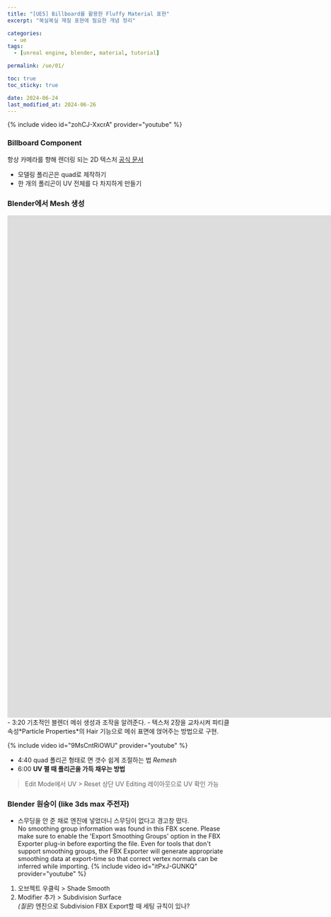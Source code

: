 ```yaml
---
title: "[UE5] Billboard를 활용한 Fluffy Material 표현"
excerpt: "복실복실 재질 표현에 필요한 개념 정리"

categories:
  - ue
tags:
  - [unreal engine, blender, material, tutorial]

permalink: /ue/01/

toc: true
toc_sticky: true

date: 2024-06-24
last_modified_at: 2024-06-26
---
```



{% include video id="zohCJ-XxcrA" provider="youtube" %}


### Billboard Component
항상 카메라를 향해 렌더링 되는 2D 텍스처 [공식 문서](https://docs.unrealengine.com/4.27/ko/Basics/Components/Rendering/)

- 모델링 폴리곤은 quad로 제작하기
- 한 개의 폴리곤이 UV 전체를 다 차지하게 만들기

### Blender에서 Mesh 생성
<iframe width="2227" height="1135" src="https://www.youtube.com/embed/wPBX9kqcHzE" title="How to Make a Stylized Tree by using Blender and Unity" frameborder="0" allow="accelerometer; autoplay; clipboard-write; encrypted-media; gyroscope; picture-in-picture; web-share" referrerpolicy="strict-origin-when-cross-origin" allowfullscreen></iframe>
- 3:20 기초적인 블렌더 메쉬 생성과 조작을 알려준다.
- 텍스처 2장을 교차시켜 파티클 속성*Particle Properties*의 Hair 기능으로 메쉬 표면에 얹어주는 방법으로 구현. 


{% include video id="9MsCntRiOWU" provider="youtube" %}

- 4:40 quad 폴리곤 형태로 면 갯수 쉽게 조절하는 법 *Remesh*
- 6:00 **UV 펼 때 폴리곤을 가득 채우는 방법**
> Edit Mode에서 UV > Reset
> 상단 UV Editing 레이아웃으로 UV 확인 가능   

### Blender 원숭이 (like 3ds max 주전자)
- 스무딩을 안 준 채로 엔진에 넣었더니 스무딩이 없다고 경고창 떴다.   
  No smoothing group information was found in this FBX scene.  Please make sure to enable the 'Export Smoothing Groups' option in the FBX Exporter plug-in before exporting the file.  Even for tools that don't support smoothing groups, the FBX Exporter will generate appropriate smoothing data at export-time so that correct vertex normals can be inferred while importing. 
{% include video id="itPxJ-GUNKQ" provider="youtube" %}
1. 오브젝트 우클릭 > Shade Smooth
2. Modifier 추가 > Subdivision Surface   
*(질문)* 엔진으로 Subdivision FBX Export할 때 세팅 규칙이 있나?
